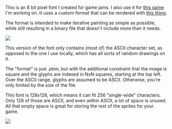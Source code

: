 This is an 8 bit pixel font I created for game jams.
I also use it for [this game][1] I'm working on.
It uses a custom format that can be rendered with [this thing][2].

The format is intended to make iterative painting as simple as possible,
while still resulting in a binary file that doesn't include more than it needs.

![](media/toast.png)

This version of the font only contains (most of) the ASCII character set,
as opposed to the one I use locally,
which has all sorts of random drawings on it.

The "format" is just .pbm,
but with the additional constraint that the image is square
and the glyphs are indexed in NxN squares, starting at the top left.
Over the ASCII range, glyphs are assumed to be ASCII.
Otherwise, you're only limited by the size of the file.

This font is 128x128, which means it can fit 256 "single-wide" characters.
Only 128 of those are ASCII, and even within ASCII, a lot of space is unused.
All that empty space is great for storing the rest of the sprites for your game.

![](media/kufont-ascii.png)

[1]: https://aaronsee.media/ku.html
[2]: https://github.com/acgaudette/txtquad

